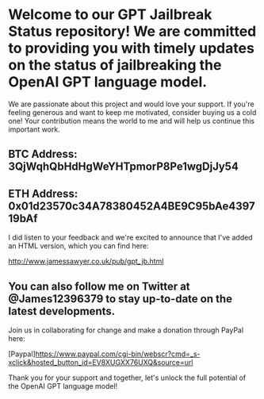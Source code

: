 # Welcome to our GPT Jailbreak Status repository! We are committed to providing you with timely updates on the status of jailbreaking the OpenAI GPT language model.

We are passionate about this project and would love your support. If you're feeling generous and want to keep me motivated, consider buying us a cold one! Your contribution means the world to me and will help us continue this important work.

## BTC Address: 3QjWqhQbHdHgWeYHTpmorP8Pe1wgDjJy54

## ETH Address: 0x01d23570c34A78380452A4BE9C95bAe439719bAf

I did listen to your feedback and we're excited to announce that I've added an HTML version, which you can find here:

http://www.jamessawyer.co.uk/pub/gpt_jb.html

## You can also follow me on Twitter at @James12396379 to stay up-to-date on the latest developments.

Join us in collaborating for change and make a donation through PayPal here:

[Paypal]https://www.paypal.com/cgi-bin/webscr?cmd=_s-xclick&hosted_button_id=EV8XUGXX76UXQ&source=url

Thank you for your support and together, let's unlock the full potential of the OpenAI GPT language model!
